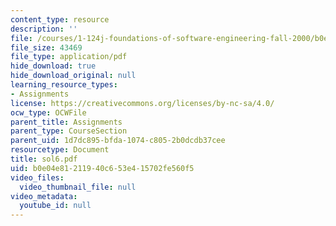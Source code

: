 ```yaml
---
content_type: resource
description: ''
file: /courses/1-124j-foundations-of-software-engineering-fall-2000/b0e04e81211940c653e415702fe560f5_sol6.pdf
file_size: 43469
file_type: application/pdf
hide_download: true
hide_download_original: null
learning_resource_types:
- Assignments
license: https://creativecommons.org/licenses/by-nc-sa/4.0/
ocw_type: OCWFile
parent_title: Assignments
parent_type: CourseSection
parent_uid: 1d7dc895-bfda-1074-c805-2b0dcdb37cee
resourcetype: Document
title: sol6.pdf
uid: b0e04e81-2119-40c6-53e4-15702fe560f5
video_files:
  video_thumbnail_file: null
video_metadata:
  youtube_id: null
---
```

